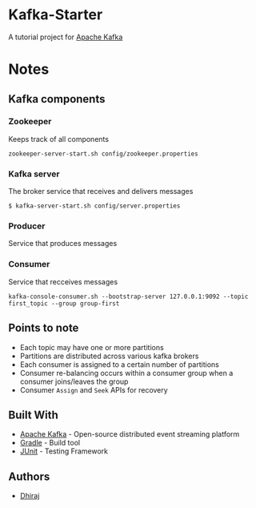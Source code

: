 # Kafka-Starter

A tutorial project for [Apache Kafka](https://kafka.apache.org/)

# Notes
## Kafka components
### Zookeeper
Keeps track of all components

`zookeeper-server-start.sh config/zookeeper.properties`
### Kafka server
The broker service that receives and delivers messages

`$ kafka-server-start.sh config/server.properties`

### Producer
Service that produces messages

### Consumer
Service that recceives messages

`kafka-console-consumer.sh --bootstrap-server 127.0.0.1:9092 --topic first_topic --group group-first`

## Points to note
* Each topic may have one or more partitions
* Partitions are distributed across various kafka brokers
* Each consumer is assigned to a certain number of partitions
* Consumer re-balancing occurs within a consumer group when a consumer joins/leaves the group
* Consumer `Assign` and `Seek` APIs for recovery 

## Built With

* [Apache Kafka](https://kafka.apache.org/) - Open-source distributed event streaming platform
* [Gradle](https://gradle.org/) - Build tool
* [JUnit](https://junit.org/) - Testing Framework


## Authors

* [Dhiraj](https://github.com/dhiraj072)

